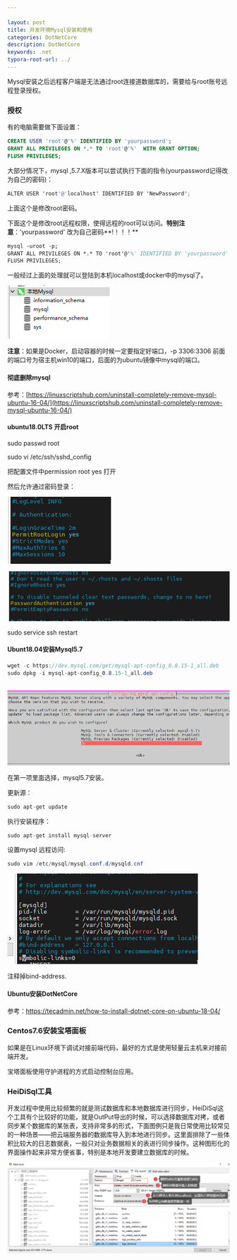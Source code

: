 ```yaml
---

layout: post
title: 开发环境Mysql安装和使用
categories: DotNetCore
description: DotNetCore
keywords: .net
typora-root-url: ../
---
```

Mysql安装之后远程客户端是无法通过root连接道数据库的，需要给与root账号远程登录授权。

### 授权

有的电脑需要做下面设置：

```sql
CREATE USER 'root'@'%' IDENTIFIED BY 'yourpassword';    
GRANT ALL PRIVILEGES ON *.* TO 'root'@'%'  WITH GRANT OPTION;
FLUSH PRIVILEGES;
```

大部分情况下，mysql ,5.7.X版本可以尝试执行下面的指令(yourpassword记得改为自己的密码)：

```c#
ALTER USER 'root'@'localhost' IDENTIFIED BY 'NewPassword';
```

上面这个是修改root密码。

下面这个是修改root远程权限，使得远程的root可以访问。**特别注意**：'yourpassword' 改为自己密码**!！！！**

```tex
mysql -uroot -p;
GRANT ALL PRIVILEGES ON *.* TO 'root'@'%' IDENTIFIED BY 'yourpassword' with grant option;
FLUSH PRIVILEGES;
```

一般经过上面的处理就可以登陆到本机localhost或docker中的mysql了。

![connet_mysql_success_2726.png](/images/posts/connet_mysql_success_2726.png)

**注意**：如果是Docker，启动容器的时候一定要指定好端口，-p 3306:3306   前面的端口号为宿主机win10的端口，后面的为ubuntu镜像中mysql的端口。



#### 彻底删除mysql

参考：[https://linuxscriptshub.com/uninstall-completely-remove-mysql-ubuntu-16-04/](https://linuxscriptshub.com/uninstall-completely-remove-mysql-ubuntu-16-04/)



#### ubuntu18.0LTS 开启root

sudo passwd root

sudo vi /etc/ssh/sshd_config

把配置文件中permission root yes 打开

然后允许通过密码登录：

![image-20211109105042869](/images/posts/image-20211109105042869.png)

![image-20211109105058145](/images/posts/image-20211109105058145.png)





sudo service ssh restart

#### Ubunt18.04安装Mysql5.7

```c#
wget -c https://dev.mysql.com/get/mysql-apt-config_0.8.15-1_all.deb
sudo dpkg -i mysql-apt-config_0.8.15-1_all.deb
    
```

![image-20211109105815250](/images/posts/image-20211109105815250.png)

在第一项里面选择，mysql5.7安装。

更新源：

```c#
sudo apt-get update
```

执行安装程序：

```c#
sudo apt-get install mysql-server
```

设置mysql 远程访问:

```c#
sudo vim /etc/mysql/mysql.conf.d/mysqld.cnf
```

![image-20211109111756996](/images/posts/image-20211109111756996.png)

注释掉bind-address.

#### Ubuntu安装DotNetCore

参考：https://tecadmin.net/how-to-install-dotnet-core-on-ubuntu-18-04/



### Centos7.6安装宝塔面板

如果是在Linux环境下调试对接前端代码，最好的方式是使用轻量云主机来对接前端开发。

宝塔面板使用守护进程的方式启动控制台应用。



### HeiDiSql工具

开发过程中使用比较频繁的就是测试数据库和本地数据库进行同步，HeiDiSql这个工具有个比较好的功能，就是OutPut导出的时候，可以选择数据库对拷，或者同步某个数据库的某张表，支持非常多的形式，下面图例只是我日常使用比较常见的一种场景——把云端服务器的数据库导入到本地进行同步。这里面排除了一些体积比较大的日志数据表，一般只对业务数据相关的表进行同步操作。这种图形化的界面操作起来非常方便省事，特别是本地开发要建立数据库的时候。

![image-20220305105854579](/images/posts/image-20220305105854579.png)
